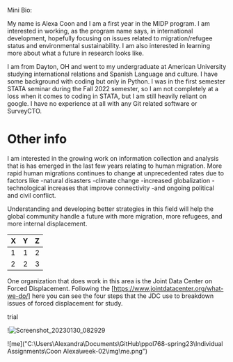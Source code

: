 Mini Bio:

My name is Alexa Coon and I am a first year in the MIDP program. I am interested in 
working, as the program name says, in international development, hopefully focusing 
on issues related to migration/refugee status and environmental sustainability. I am 
also interested in learning more about what a future in research looks like.

I am from Dayton, OH and went to my undergraduate at American University studying
international relations and Spanish Language and culture. I have some background 
with coding but only in Python. I was in the first semester STATA seminar during the 
Fall 2022 semester, so I am not completely at a loss when it comes to coding in STATA,
but I am still heavily reliant on google. I have no experience at all with any Git
related software or SurveyCTO. 


Other info 
=============
I am interested in the growing work on information collection and analysis that is has emerged in the last few years relating to human migration. More rapid human migrations continues to change at unprecedented rates due to factors like
-natural disasters
-climate change
-increased globalization
-technological increases that improve connectivity
-and ongoing political and civil conflict.

Understanding and developing better strategies in this field will help the global community handle a future with more migration, more refugees, and more internal displacement. 

|X       | Y | Z  |
|--------|:-:|-:  |
| 1      | 1 |2   |
| 2      | 2 |3   |

One organization that does work in this area is the Joint Data Center on Forced Displacement. Following the [https://www.jointdatacenter.org/what-we-do/] here you can see the four steps that the JDC use to breakdown issues of forced displacement for study.

trial

!![Screenshot_20230130_082929](https://user-images.githubusercontent.com/122833872/217023646-a21a4392-baf3-457c-ba51-ad059587505d.png)

![me]("C:\Users\Alexandra\Documents\GitHub\ppol768-spring23\Individual Assignments\Coon Alexa\week-02\img\me.png")
